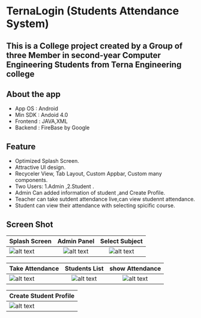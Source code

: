 # TernaLogin (Students Attendance System)
## This is a College project created by a Group of three Member in second-year Computer Engineering Students from Terna Engineering college

## About the app
* App OS : Android
* Min SDK : Andoid 4.0
* Frontend : JAVA,XML
* Backend : FireBase by Google
## Feature
* Optimized Splash Screen.
* Attractive UI design.
* Recyceler View, Tab Layout, Custom Appbar, Custom many components.
* Two Users: 1.Admin ,2.Student .
* Admin Can added information of  student ,and Create Profile.
* Teacher can take sutdent attendance live,can view studennt attendance.
* Student can view their attendance with selecting spicific course.
## Screen Shot
[splash]: https://github.com/skgupta77159/rawprojects/blob/master/Student%20Attendance%20System/AttendanceSystem01.png
[Dashboard]: https://github.com/skgupta77159/rawprojects/blob/master/Student%20Attendance%20System/AttendanceSystem02.png
[Subject]: https://github.com/skgupta77159/rawprojects/blob/master/Student%20Attendance%20System/AttendanceSystem03.png
[take attendance]: https://github.com/skgupta77159/rawprojects/blob/master/Student%20Attendance%20System/AttendanceSystem04.png
[Students]: https://github.com/skgupta77159/rawprojects/blob/master/Student%20Attendance%20System/AttendanceSystem05.png
[show attendance]: https://github.com/skgupta77159/rawprojects/blob/master/Student%20Attendance%20System/AttendanceSystem06.png
[create profile]: https://github.com/skgupta77159/rawprojects/blob/master/Student%20Attendance%20System/AttendanceSystem07.png


|    Splash Screen      |    Admin Panel |  Select Subject  |
| ------------- |:-------------: |:------:|
|![alt text][splash]  | ![alt text][Dashboard] | ![alt text][subject]  |

|  Take Attendance |   Students List | show Attendance  |
| ------------- |:-------------: |:------:|
|![alt text][take attendance]  | ![alt text][Students] | ![alt text][show attendance]  |

|  Create Student Profile |
| ------------- |
|![alt text][create profile] |


